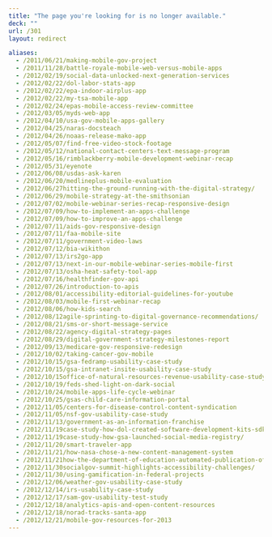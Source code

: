 ```yaml
---
title: "The page you're looking for is no longer available."
deck: ""
url: /301
layout: redirect

aliases:
  - /2011/06/21/making-mobile-gov-project
  - /2011/11/28/battle-royale-mobile-web-versus-mobile-apps
  - /2012/02/19/social-data-unlocked-next-generation-services
  - /2012/02/22/dol-labor-stats-app
  - /2012/02/22/epa-indoor-airplus-app
  - /2012/02/22/my-tsa-mobile-app
  - /2012/02/24/epas-mobile-access-review-committee
  - /2012/03/05/myds-web-app
  - /2012/04/10/usa-gov-mobile-apps-gallery
  - /2012/04/25/naras-docsteach
  - /2012/04/26/noaas-release-mako-app
  - /2012/05/07/find-free-video-stock-footage
  - /2012/05/12/national-contact-centers-text-message-program
  - /2012/05/16/rimblackberry-mobile-development-webinar-recap
  - /2012/05/31/eyenote
  - /2012/06/08/usdas-ask-karen
  - /2012/06/20/medlineplus-mobile-evaluation
  - /2012/06/27hitting-the-ground-running-with-the-digital-strategy/
  - /2012/06/29/mobile-strategy-at-the-smithsonian
  - /2012/07/02/mobile-webinar-series-recap-responsive-design
  - /2012/07/09/how-to-implement-an-apps-challenge
  - /2012/07/09/how-to-improve-an-apps-challenge
  - /2012/07/11/aids-gov-responsive-design
  - /2012/07/11/faa-mobile-site
  - /2012/07/11/government-video-laws
  - /2012/07/12/bia-wikithon
  - /2012/07/13/irs2go-app
  - /2012/07/13/next-in-our-mobile-webinar-series-mobile-first
  - /2012/07/13/osha-heat-safety-tool-app
  - /2012/07/16/healthfinder-gov-api
  - /2012/07/26/introduction-to-apis
  - /2012/08/01/accessibility-editorial-guidelines-for-youtube
  - /2012/08/03/mobile-first-webinar-recap
  - /2012/08/06/how-kids-search
  - /2012/08/12agile-sprinting-to-digital-governance-recommendations/
  - /2012/08/21/sms-or-short-message-service
  - /2012/08/22/agency-digital-strategy-pages
  - /2012/08/29/digital-government-strategy-milestones-report
  - /2012/09/13/medicare-gov-responsive-redesign
  - /2012/10/02/taking-cancer-gov-mobile
  - /2012/10/15/gsa-fedramp-usability-case-study
  - /2012/10/15/gsa-intranet-insite-usability-case-study
  - /2012/10/15office-of-natural-resources-revenue-usability-case-study/
  - /2012/10/19/feds-shed-light-on-dark-social
  - /2012/10/24/mobile-apps-life-cycle-webinar
  - /2012/10/25/gsas-child-care-information-portal
  - /2012/11/05/centers-for-disease-control-content-syndication
  - /2012/11/05/nsf-gov-usability-case-study
  - /2012/11/13/government-as-an-information-franchise
  - /2012/11/19case-study-how-dol-created-software-development-kits-sdks/
  - /2012/11/19case-study-how-gsa-launched-social-media-registry/
  - /2012/11/20/smart-traveler-app
  - /2012/11/21/how-nasa-chose-a-new-content-management-system
  - /2012/11/21how-the-department-of-education-automated-publication-of-press-releases/
  - /2012/11/30socialgov-summit-highlights-accessibility-challenges/
  - /2012/11/30/using-gamification-in-federal-projects
  - /2012/12/06/weather-gov-usability-case-study
  - /2012/12/14/irs-usability-case-study
  - /2012/12/17/sam-gov-usability-test-study
  - /2012/12/18/analytics-apis-and-open-content-resources
  - /2012/12/18/norad-tracks-santa-app
  - /2012/12/21/mobile-gov-resources-for-2013
---
```

